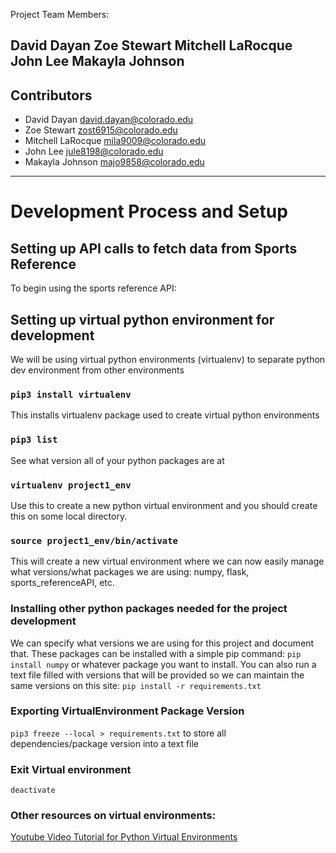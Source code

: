 Project Team Members:

David Dayan
Zoe Stewart
Mitchell LaRocque
John Lee
Makayla Johnson
---

## Contributors 
- David Dayan <david.dayan@colorado.edu>
- Zoe Stewart <zost6915@colorado.edu>
- Mitchell LaRocque <mila9009@colorado.edu>
- John Lee <jule8198@colorado.edu>
- Makayla Johnson <majo9858@colorado.edu>
---
# Development Process and Setup
## Setting up API calls to fetch data from Sports Reference
To begin using the sports reference API:

## Setting up virtual python environment for development
We will be using virtual python environments (virtualenv) to separate python dev environment from other environments
### ``pip3 install virtualenv``
This installs virtualenv package used to create virtual python environments
### ``pip3 list``
See what version all of your python packages are at
### ``virtualenv project1_env``
Use this to create a new python virtual environment and you should create this on some local directory.
### ``source project1_env/bin/activate``
This will create a new virtual environment where we can now easily manage what versions/what packages we are using: numpy, flask, sports_referenceAPI, etc.
### Installing other python packages needed for the project development
We can specify what versions we are using for this project and document that. These packages can be installed with a simple pip command: `pip install numpy` or whatever package you want to install. You can also run a text file filled with versions that will be provided so we can maintain the same versions on this site: `pip install -r requirements.txt`
### Exporting VirtualEnvironment Package Version 
`pip3 freeze --local > requirements.txt` to store all dependencies/package version into a text file
### Exit Virtual environment
`deactivate`
### Other resources on virtual environments:
[Youtube Video Tutorial for Python Virtual Environments](https://www.youtube.com/watch?v=N5vscPTWKOk&list=PLVV11kd1LwZKub1q9KMC5FfQs8WPD_Aol&index=5&t=171s)
